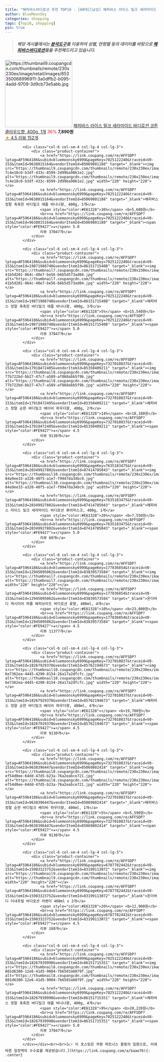 ```yaml
---
title: "해피바스바디로션 추천 TOP10 - [60대][남성] 해피바스 라이스 밀크 세라마이드 바디로션 코튼클라우드향, 400g, 1개"
author: BlueMoonSky
categories: shopping
tags: [Top10, shopping]
pin: true
---
```


> ##### 해당 게시물에서는 [**분석도구**](https://itemscout.io/)를 이용하여 **성별**, **연령별** 등의 데이터를 바탕으로 [**해피바스바디로션**](https://link.coupang.com/a/baae76)들을 추천해드리고 있습니다.
<div class="container"><div class="row">
            <div class="col-6 col-sm-4 col-lg-4 col-lg-3">
                <div class="product-container">
                    <a href="https://link.coupang.com/re/AFFSDP?lptag=AF5964186&subid=bluemoonsky6999&pageKey=7645922154&traceid=V0-153&itemId=20329935723&vendorItemId=87415093499" target="_blank"><img src="https://thumbnail9.coupangcdn.com/thumbnails/remote/230x230ex/image/retail/images/853350068996911-3a0dffb2-b095-4add-9709-3d9cb73e5abb.jpg" alt="https://thumbnail9.coupangcdn.com/thumbnails/remote/230x230ex/image/retail/images/853350068996911-3a0dffb2-b095-4add-9709-3d9cb73e5abb.jpg" width="220" height="220"></a>
                    <a href="https://link.coupang.com/re/AFFSDP?lptag=AF5964186&subid=bluemoonsky6999&pageKey=7645922154&traceid=V0-153&itemId=20329935723&vendorItemId=87415093499" target="_blank">해피바스 라이스 밀크 세라마이드 바디로션 코튼클라우드향, 400g, 1개</a>
                    <span style="color:#E61328">36%</span> <b>7,890원</b>
                    <br><a href="https://link.coupang.com/re/AFFSDP?lptag=AF5964186&subid=bluemoonsky6999&pageKey=7645922154&traceid=V0-153&itemId=20329935723&vendorItemId=87415093499" target="_blank"><span style="color:#FE9427">★</span> 4.5
                    리뷰 152개</a>
                </div>
            </div>
            
            <div class="col-6 col-sm-4 col-lg-4 col-lg-3">
                <div class="product-container">
                    <a href="https://link.coupang.com/re/AFFSDP?lptag=AF5964186&subid=bluemoonsky6999&pageKey=7025122240&traceid=V0-153&itemId=9638015164&vendorItemId=85069801188" target="_blank"><img src="https://thumbnail9.coupangcdn.com/thumbnails/remote/230x230ex/image/retail/images/1928584422751464-7c4e18c0-b3df-433c-8599-2d99ba9861e2.jpg" alt="https://thumbnail9.coupangcdn.com/thumbnails/remote/230x230ex/image/retail/images/1928584422751464-7c4e18c0-b3df-433c-8599-2d99ba9861e2.jpg" width="220" height="220"></a>
                    <a href="https://link.coupang.com/re/AFFSDP?lptag=AF5964186&subid=bluemoonsky6999&pageKey=7025122240&traceid=V0-153&itemId=9638015164&vendorItemId=85069801188" target="_blank">해피바스 정말 촉촉한 바디밀크 애플 바나나향, 400g, 1개</a>
                    <span style="color:#E61328">36%</span> <b>5,680원</b>
                    <br><a href="https://link.coupang.com/re/AFFSDP?lptag=AF5964186&subid=bluemoonsky6999&pageKey=7025122240&traceid=V0-153&itemId=9638015164&vendorItemId=85069801188" target="_blank"><span style="color:#FE9427">★</span> 5.0
                    리뷰 37047개</a>
                </div>
            </div>
            
            <div class="col-6 col-sm-4 col-lg-4 col-lg-3">
                <div class="product-container">
                    <a href="https://link.coupang.com/re/AFFSDP?lptag=AF5964186&subid=bluemoonsky6999&pageKey=7025122240&traceid=V0-153&itemId=19871988740&vendorItemId=86151715408" target="_blank"><img src="https://thumbnail7.coupangcdn.com/thumbnails/remote/230x230ex/image/retail/images/539490890467017-41b5d201-864c-40e7-be56-b6b5d573ad04.jpg" alt="https://thumbnail7.coupangcdn.com/thumbnails/remote/230x230ex/image/retail/images/539490890467017-41b5d201-864c-40e7-be56-b6b5d573ad04.jpg" width="220" height="220"></a>
                    <a href="https://link.coupang.com/re/AFFSDP?lptag=AF5964186&subid=bluemoonsky6999&pageKey=7025122240&traceid=V0-153&itemId=19871988740&vendorItemId=86151715408" target="_blank">해피바스 정말 촉촉한 바디밀크 애플 바나나향, 400g, 3개</a>
                    <span style="color:#E61328">5%</span> <b>15,540원</b>
                    <br><a href="https://link.coupang.com/re/AFFSDP?lptag=AF5964186&subid=bluemoonsky6999&pageKey=7025122240&traceid=V0-153&itemId=19871988740&vendorItemId=86151715408" target="_blank"><span style="color:#FE9427">★</span> 5.0
                    리뷰 37047개</a>
                </div>
            </div>
            
            <div class="col-6 col-sm-4 col-lg-4 col-lg-3">
                <div class="product-container">
                    <a href="https://link.coupang.com/re/AFFSDP?lptag=AF5964186&subid=bluemoonsky6999&pageKey=7327010837&traceid=V0-153&itemId=17918472405&vendorItemId=85350409211" target="_blank"><img src="https://thumbnail8.coupangcdn.com/thumbnails/remote/230x230ex/image/retail/images/1928666078828211-77b722bd-bb27-47c7-a589-af868abb5f9b.jpg" alt="https://thumbnail8.coupangcdn.com/thumbnails/remote/230x230ex/image/retail/images/1928666078828211-77b722bd-bb27-47c7-a589-af868abb5f9b.jpg" width="220" height="220"></a>
                    <a href="https://link.coupang.com/re/AFFSDP?lptag=AF5964186&subid=bluemoonsky6999&pageKey=7327010837&traceid=V0-153&itemId=17918472405&vendorItemId=85350409211" target="_blank">해피바스 정말 순한 바디밀크 베이비 파우더향, 400g, 2개</a>
                    <span style="color:#E61328">14%</span> <b>10,180원</b>
                    <br><a href="https://link.coupang.com/re/AFFSDP?lptag=AF5964186&subid=bluemoonsky6999&pageKey=7327010837&traceid=V0-153&itemId=17918472405&vendorItemId=85350409211" target="_blank"><span style="color:#FE9427">★</span> 4.5
                    리뷰 9130개</a>
                </div>
            </div>
            
            <div class="col-6 col-sm-4 col-lg-4 col-lg-3">
                <div class="product-container">
                    <a href="https://link.coupang.com/re/AFFSDP?lptag=AF5964186&subid=bluemoonsky6999&pageKey=7635183475&traceid=V0-153&itemId=20349927802&vendorItemId=87414785043" target="_blank"><img src="https://thumbnail10.coupangcdn.com/thumbnails/remote/230x230ex/image/retail/images/3561110319833831-84a9ee33-a320-48f5-a1e7-f9947da34bc9.jpg" alt="https://thumbnail10.coupangcdn.com/thumbnails/remote/230x230ex/image/retail/images/3561110319833831-84a9ee33-a320-48f5-a1e7-f9947da34bc9.jpg" width="220" height="220"></a>
                    <a href="https://link.coupang.com/re/AFFSDP?lptag=AF5964186&subid=bluemoonsky6999&pageKey=7635183475&traceid=V0-153&itemId=20349927802&vendorItemId=87414785043" target="_blank">해피바스 라이스 밀크 세라마이드 바디로션 퓨어머스크, 400g, 1개</a>
                    <span style="color:#E61328">26%</span> <b>7,550원</b>
                    <br><a href="https://link.coupang.com/re/AFFSDP?lptag=AF5964186&subid=bluemoonsky6999&pageKey=7635183475&traceid=V0-153&itemId=20349927802&vendorItemId=87414785043" target="_blank"><span style="color:#FE9427">★</span> 5.0
                    리뷰 60개</a>
                </div>
            </div>
            
            <div class="col-6 col-sm-4 col-lg-4 col-lg-3">
                <div class="product-container">
                    <a href="https://link.coupang.com/re/AFFSDP?lptag=AF5964186&subid=bluemoonsky6999&pageKey=177836854&traceid=V0-153&itemId=12945095062&vendorItemId=83839573584" target="_blank"><img src="https://thumbnail7.coupangcdn.com/thumbnails/remote/230x230ex/image/vendor_inventory/b822/a5fafe866473027da0981f6ca8ef23ea213d313942f0ebadbfe85983b3b9.jpg" alt="https://thumbnail7.coupangcdn.com/thumbnails/remote/230x230ex/image/vendor_inventory/b822/a5fafe866473027da0981f6ca8ef23ea213d313942f0ebadbfe85983b3b9.jpg" width="220" height="220"></a>
                    <a href="https://link.coupang.com/re/AFFSDP?lptag=AF5964186&subid=bluemoonsky6999&pageKey=177836854&traceid=V0-153&itemId=12945095062&vendorItemId=83839573584" target="_blank">온더바디 캐시미어 퍼퓸 해피브리즈 바디로션 꽃향, 400ml, 4개</a>
                    <span style="color:#E61328">10%</span> <b>23,800원</b>
                    <br><a href="https://link.coupang.com/re/AFFSDP?lptag=AF5964186&subid=bluemoonsky6999&pageKey=177836854&traceid=V0-153&itemId=12945095062&vendorItemId=83839573584" target="_blank"><span style="color:#FE9427">★</span> 4.5
                    리뷰 11377개</a>
                </div>
            </div>
            
            <div class="col-6 col-sm-4 col-lg-4 col-lg-3">
                <div class="product-container">
                    <a href="https://link.coupang.com/re/AFFSDP?lptag=AF5964186&subid=bluemoonsky6999&pageKey=7327010837&traceid=V0-153&itemId=18267929370&vendorItemId=85762194673" target="_blank"><img src="https://thumbnail10.coupangcdn.com/thumbnails/remote/230x230ex/image/retail/images/1928708726960439-6e7362ea-4445-4290-8154-26a17a2dfcfc.jpg" alt="https://thumbnail10.coupangcdn.com/thumbnails/remote/230x230ex/image/retail/images/1928708726960439-6e7362ea-4445-4290-8154-26a17a2dfcfc.jpg" width="220" height="220"></a>
                    <a href="https://link.coupang.com/re/AFFSDP?lptag=AF5964186&subid=bluemoonsky6999&pageKey=7327010837&traceid=V0-153&itemId=18267929370&vendorItemId=85762194673" target="_blank">해피바스 정말 순한 바디밀크 베이비 파우더향, 400ml, 4개</a>
                    <span style="color:#E61328"></span> <b>19,700원</b>
                    <br><a href="https://link.coupang.com/re/AFFSDP?lptag=AF5964186&subid=bluemoonsky6999&pageKey=7327010837&traceid=V0-153&itemId=18267929370&vendorItemId=85762194673" target="_blank"><span style="color:#FE9427">★</span> 4.5
                    리뷰 9130개</a>
                </div>
            </div>
            
            <div class="col-6 col-sm-4 col-lg-4 col-lg-3">
                <div class="product-container">
                    <a href="https://link.coupang.com/re/AFFSDP?lptag=AF5964186&subid=bluemoonsky6999&pageKey=7327010837&traceid=V0-153&itemId=9638396447&vendorItemId=85069802414" target="_blank"><img src="https://thumbnail8.coupangcdn.com/thumbnails/remote/230x230ex/image/retail/images/1679058495417197-ef54d0ee-64dd-47d5-b23a-76a2eabce721.jpg" alt="https://thumbnail8.coupangcdn.com/thumbnails/remote/230x230ex/image/retail/images/1679058495417197-ef54d0ee-64dd-47d5-b23a-76a2eabce721.jpg" width="220" height="220"></a>
                    <a href="https://link.coupang.com/re/AFFSDP?lptag=AF5964186&subid=bluemoonsky6999&pageKey=7327010837&traceid=V0-153&itemId=9638396447&vendorItemId=85069802414" target="_blank">해피바스 정말 순한 바디밀크 베이비 파우더향, 400ml, 1개</a>
                    <span style="color:#E61328">5%</span> <b>5,590원</b>
                    <br><a href="https://link.coupang.com/re/AFFSDP?lptag=AF5964186&subid=bluemoonsky6999&pageKey=7327010837&traceid=V0-153&itemId=9638396447&vendorItemId=85069802414" target="_blank"><span style="color:#FE9427">★</span> 4.5
                    리뷰 9130개</a>
                </div>
            </div>
            
            <div class="col-6 col-sm-4 col-lg-4 col-lg-3">
                <div class="product-container">
                    <a href="https://link.coupang.com/re/AFFSDP?lptag=AF5964186&subid=bluemoonsky6999&pageKey=6787782442&traceid=V0-153&itemId=15983323752&vendorItemId=83199113072" target="_blank"><img src="https://thumbnail9.coupangcdn.com/thumbnails/remote/230x230ex/image/vendor_inventory/75d2/09fb27ad2407595a6b099dfe5b9ab98b81b7ce229135f60d45b907c74969.jpg" alt="https://thumbnail9.coupangcdn.com/thumbnails/remote/230x230ex/image/vendor_inventory/75d2/09fb27ad2407595a6b099dfe5b9ab98b81b7ce229135f60d45b907c74969.jpg" width="220" height="220"></a>
                    <a href="https://link.coupang.com/re/AFFSDP?lptag=AF5964186&subid=bluemoonsky6999&pageKey=6787782442&traceid=V0-153&itemId=15983323752&vendorItemId=83199113072" target="_blank">온더바디 더내추럴 바디로션 라벤더 400ml x 2개</a>
                    <span style="color:#E61328">26%</span> <b>12,900원</b>
                    <br><a href="https://link.coupang.com/re/AFFSDP?lptag=AF5964186&subid=bluemoonsky6999&pageKey=6787782442&traceid=V0-153&itemId=15983323752&vendorItemId=83199113072" target="_blank"><span style="color:#FE9427">★</span> 4.5
                    리뷰 168개</a>
                </div>
            </div>
            
            <div class="col-6 col-sm-4 col-lg-4 col-lg-3">
                <div class="product-container">
                    <a href="https://link.coupang.com/re/AFFSDP?lptag=AF5964186&subid=bluemoonsky6999&pageKey=7025122240&traceid=V0-153&itemId=18267939990&vendorItemId=86151715351" target="_blank"><img src="https://thumbnail8.coupangcdn.com/thumbnails/remote/230x230ex/image/retail/images/539500880812802-801d6380-12e6-41d5-9004-7b6503a6079f.jpg" alt="https://thumbnail8.coupangcdn.com/thumbnails/remote/230x230ex/image/retail/images/539500880812802-801d6380-12e6-41d5-9004-7b6503a6079f.jpg" width="220" height="220"></a>
                    <a href="https://link.coupang.com/re/AFFSDP?lptag=AF5964186&subid=bluemoonsky6999&pageKey=7025122240&traceid=V0-153&itemId=18267939990&vendorItemId=86151715351" target="_blank">해피바스 정말 촉촉한 바디밀크 애플 바나나향, 400g, 4개</a>
                    <span style="color:#E61328">9%</span> <b>20,220원</b>
                    <br><a href="https://link.coupang.com/re/AFFSDP?lptag=AF5964186&subid=bluemoonsky6999&pageKey=7025122240&traceid=V0-153&itemId=18267939990&vendorItemId=86151715351" target="_blank"><span style="color:#FE9427">★</span> 5.0
                    리뷰 37047개</a>
                </div>
            </div>
            </div></div><br><br>[👉 이 포스팅은 쿠팡 파트너스 활동의 일환으로, 이에 따른 일정액의 수수료를 제공받습니다.](https://link.coupang.com/a/baae76){: .center}